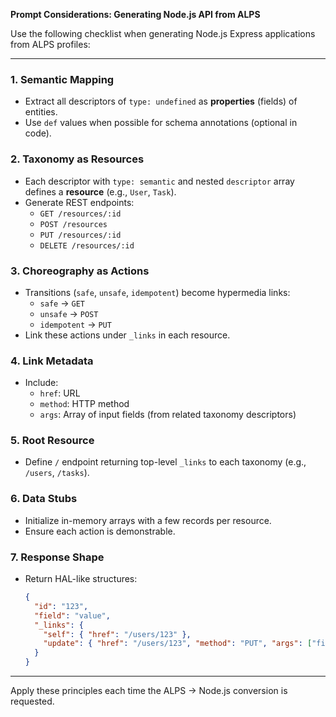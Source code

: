 **Prompt Considerations: Generating Node.js API from ALPS**

Use the following checklist when generating Node.js Express applications from ALPS profiles:

---

### 1. **Semantic Mapping**
- Extract all descriptors of `type: undefined` as **properties** (fields) of entities.
- Use `def` values when possible for schema annotations (optional in code).

### 2. **Taxonomy as Resources**
- Each descriptor with `type: semantic` and nested `descriptor` array defines a **resource** (e.g., `User`, `Task`).
- Generate REST endpoints:
  - `GET /resources/:id`
  - `POST /resources`
  - `PUT /resources/:id`
  - `DELETE /resources/:id`

### 3. **Choreography as Actions**
- Transitions (`safe`, `unsafe`, `idempotent`) become hypermedia links:
  - `safe`  → `GET`
  - `unsafe` → `POST`
  - `idempotent` → `PUT`
- Link these actions under `_links` in each resource.

### 4. **Link Metadata**
- Include:
  - `href`: URL
  - `method`: HTTP method
  - `args`: Array of input fields (from related taxonomy descriptors)

### 5. **Root Resource**
- Define `/` endpoint returning top-level `_links` to each taxonomy (e.g., `/users`, `/tasks`).

### 6. **Data Stubs**
- Initialize in-memory arrays with a few records per resource.
- Ensure each action is demonstrable.

### 7. **Response Shape**
- Return HAL-like structures:
  ```json
  {
    "id": "123",
    "field": "value",
    "_links": {
      "self": { "href": "/users/123" },
      "update": { "href": "/users/123", "method": "PUT", "args": ["field"] }
    }
  }
  ```

---

Apply these principles each time the ALPS → Node.js conversion is requested.


